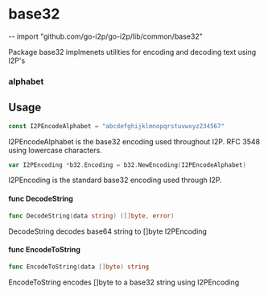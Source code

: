 # base32
--
    import "github.com/go-i2p/go-i2p/lib/common/base32"

Package base32 implmenets utilities for encoding and decoding text using I2P's
### alphabet

## Usage

```go
const I2PEncodeAlphabet = "abcdefghijklmnopqrstuvwxyz234567"
```
I2PEncodeAlphabet is the base32 encoding used throughout I2P. RFC 3548 using
lowercase characters.

```go
var I2PEncoding *b32.Encoding = b32.NewEncoding(I2PEncodeAlphabet)
```
I2PEncoding is the standard base32 encoding used through I2P.

#### func  DecodeString

```go
func DecodeString(data string) ([]byte, error)
```
DecodeString decodes base64 string to []byte I2PEncoding

#### func  EncodeToString

```go
func EncodeToString(data []byte) string
```
EncodeToString encodes []byte to a base32 string using I2PEncoding
